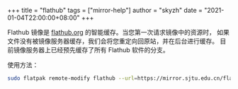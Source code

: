+++
title = "flathub"
tags = ["mirror-help"]
author = "skyzh"
date = "2021-01-04T22:00:00+08:00"
+++

Flathub 镜像是 [flathub.org](https://flathub.org) 的智能缓存。当您第一次请求镜像中的资源时，
如果文件没有被镜像服务器缓存，我们会将您重定向回原站，并在后台进行缓存。
目前镜像服务器上已经预先缓存了所有 Flathub 软件的分支。

使用方法：

```bash
sudo flatpak remote-modify flathub --url=https://mirror.sjtu.edu.cn/flathub
```
